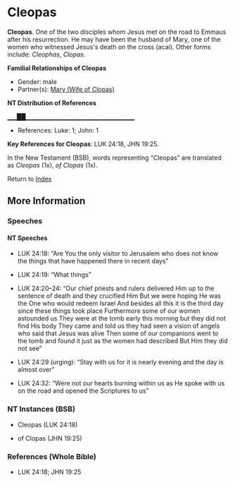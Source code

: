 # Cleopas
**Cleopas**. 
One of the two disciples whom Jesus met on the road to Emmaus after his resurrection. He may have been the husband of Mary, one of the women who witnessed Jesus's death on the cross (acai). 
Other forms include: 
*Cleophas*, *Clopas*. 




**Familial Relationships of Cleopas**


* Gender: male
* Partner(s): [Mary (Wife of Clopas)](Mary.4.md)


**NT Distribution of References**

▁▁██▁▁▁▁▁▁▁▁▁▁▁▁▁▁▁▁▁▁▁▁▁▁▁
* References: Luke: 1; John: 1



**Key References for Cleopas**: 
LUK 24:18, JHN 19:25. 




In the New Testament (BSB), words representing “Cleopas” are translated as 
*Cleopas* (1x), *of Clopas* (1x). 


Return to [Index](00-Index.md)

## More Information

### Speeches

#### NT Speeches

* LUK 24:18: “Are You the only visitor to Jerusalem who does not know the things that have happened there in recent days”

* LUK 24:19: “What things”

* LUK 24:20–24: “Our chief priests and rulers delivered Him up to the sentence of death and they crucified Him But we were hoping He was the One who would redeem Israel And besides all this it is the third day since these things took place Furthermore some of our women astounded us They were at the tomb early this morning but they did not find His body They came and told us they had seen a vision of angels who said that Jesus was alive Then some of our companions went to the tomb and found it just as the women had described But Him they did not see”

* LUK 24:29 (urging): “Stay with us for it is nearly evening and the day is almost over”

* LUK 24:32: “Were not our hearts burning within us as He spoke with us on the road and opened the Scriptures to us”

### NT Instances (BSB)

* Cleopas (LUK 24:18)

* of Clopas (JHN 19:25)



### References (Whole Bible)

* LUK 24:18; JHN 19:25



